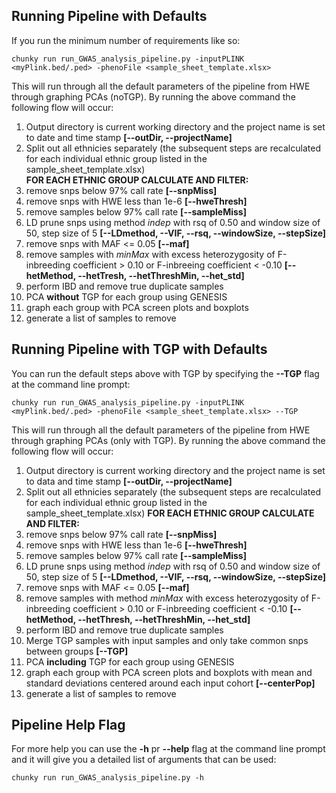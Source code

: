 ## Running Pipeline with Defaults

If you run the minimum number of requirements like so:
```
chunky run run_GWAS_analysis_pipeline.py -inputPLINK <myPlink.bed/.ped> -phenoFile <sample_sheet_template.xlsx>
```
This will run through all the default parameters of the pipeline from HWE through graphing PCAs (noTGP).  By running the above command the following flow will occur:  
1.  Output directory is current working directory and the project name is set to date and time stamp **[--outDir, --projectName]**
2.  Split out all ethnicies separately (the subsequent steps are recalculated for each individual ethnic group listed in the sample_sheet_template.xlsx)  
**FOR EACH ETHNIC GROUP CALCULATE AND FILTER:** 
3.  remove snps below 97% call rate **[--snpMiss]**  
4.  remove snps with HWE less than 1e-6 **[--hweThresh]**  
5.  remove samples below 97% call rate **[--sampleMiss]**  
6.  LD prune snps using method *indep* with rsq of 0.50 and window size of 50, step size of 5 **[--LDmethod, --VIF, --rsq, --windowSize, --stepSize]**  
7.  remove snps with MAF <= 0.05 **[--maf]**  
8.  remove samples with *minMax* with  excess heterozygosity of F-inbreeding coefficient > 0.10 or F-inbreeing coefficient < -0.10 **[--hetMethod, --hetTresh, --hetThreshMin, --het\_std]**  
9.  perform IBD and remove true duplicate samples  
10.  PCA **without** TGP for each group using GENESIS  
11. graph each group with PCA screen plots and boxplots  
12. generate a list of samples to remove  


## Running Pipeline with TGP with Defaults

You can run the default steps above with TGP by specifying the **--TGP** flag at the command line prompt:
```
chunky run run_GWAS_analysis_pipeline.py -inputPLINK <myPlink.bed/.ped> -phenoFile <sample_sheet_template.xlsx> --TGP
```
This will run through all the default parameters of the pipeline from HWE through graphing PCAs (only with TGP).  By running the above command the following flow will occur:  
1.  Output directory is current working directory and the project name is set to data and time stamp **[--outDir, --projectName]**  
2.  Split out all ethnicies separately (the subsequent steps are recalculated for each individual ethnic group listed in the sample_sheet_template.xlsx)
**FOR EACH ETHNIC GROUP CALCULATE AND FILTER:**
3.  remove snps below 97% call rate **[--snpMiss]**  
4.  remove snps with HWE less than 1e-6 **[--hweThresh]**  
5.  remove samples below 97% call rate **[--sampleMiss]**  
6.  LD prune snps using method *indep* with rsq of 0.50 and window size of 50, step size of 5 **[--LDmethod, --VIF, --rsq, --windowSize, --stepSize]**  
7.  remove snps with MAF <= 0.05 **[--maf]**  
8.  remove samples with method *minMax* with excess heterozygosity of F-inbreeding coefficient > 0.10 or F-inbreeding coefficient < -0.10 **[--hetMethod, --hetThresh, --hetThreshMin, --het\_std]**  
9.  perform IBD and remove true duplicate samples  
10. Merge TGP samples with input samples and only take common snps between groups **[--TGP]**  
11. PCA **including** TGP for each group using GENESIS   
12. graph each group with PCA screen plots and boxplots with mean and standard deviations centered around each input cohort **[--centerPop]**   
13. generate a list of samples to remove


## Pipeline Help Flag

For more help you can use the **-h** pr **--help** flag at the command line prompt and it will give you a detailed list of arguments that can be used:
```
chunky run run_GWAS_analysis_pipeline.py -h
```


